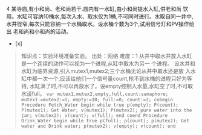 4
某寺庙,有小和尚、老和尚若干.庙内有一水缸,由小和尚提水入缸,供老和尚 饮用。水缸可容纳10桶水,每次入水、取水仅为1桶,不可同时进行。水取自同一井中,
水井径窄,每次只能容纳一个水桶取水。设水桶个数为3个,试用信号灯和PV操作给出 老和尚和小和尚的活动。
- [x]  

> 知识点：实验环境准备实验。
> 出处：网络
> 难度：1
> 从井中取水并放入水缸是一个连续的动作可以视为一个进程,从缸中取水为另一 个进程。
> 设水井和水缸为临界资源,引入mutex1,mutex2;三个水桶无论从井中取水还是放
> 入水缸中都一次一个,应该给他们一个信号量count,抢不到水桶的进程只好为等待,
> 水缸满了时,不可以再放水了。设empty控制入水量,水缸空了时,不可取水设full。
>     ```
>     var mutex1,mutex2,empty,full,count:semaphore;
>     mutex1:=mutex2:=1;
>     empty:=10;
>     full:=0;
>     count:=3;
>     cobegin
>       Procedure Fetch_Water
>         begin
>          while true
>           p(empty);
>           P(count);
>           P(mutex1);
>            Get Water;
>           v(mutex1);
>           P(mutex2);
>           pure water into the jar;
>           v(mutex2);
>           v(count);
>           v(full);
>         end
>     coend
>     Procedure Drink_Water
>      begin
>        while true
>         p(full);
>         p(count);
>         p(mutex2);
>           Get water and
>           Drink water;
>         p(mutex2);
>         v(empty);
>         v(count);
>     end
>     ```
>     
